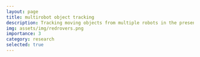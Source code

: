 ```yaml
---
layout: page
title: multirobot object tracking
description: Tracking moving objects from multiple robots in the presence of localization uncertainty.
img: assets/img/redrovers.png
importance: 3
category: research
selected: true
---
```


